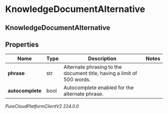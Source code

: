 # KnowledgeDocumentAlternative

## KnowledgeDocumentAlternative

## Properties

|Name | Type | Description | Notes|
|------------ | ------------- | ------------- | -------------|
| **phrase** | str | Alternate phrasing to the document title, having a limit of 500 words. | |
| **autocomplete** | bool | Autocomplete enabled for the alternate phrase. | |



_PureCloudPlatformClientV2 224.0.0_
